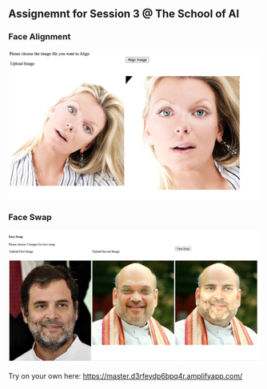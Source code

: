 ## Assignemnt for Session 3 @ The School of AI

### Face Alignment
![Face Align](https://github.com/prarthananbhat/tsai-phase2/blob/master/Session-03/face_recognition/Screenshot%202020-08-15%20at%2012.11.47%20AM.png?raw=true)
### Face Swap
![Face Swap](https://github.com/prarthananbhat/tsai-phase2/blob/master/Session-03/face_recognition/Screenshot%202020-08-15%20at%2012.12.16%20AM.png?raw=true)

Try on your own here: https://master.d3rfeydp6bpq4r.amplifyapp.com/
